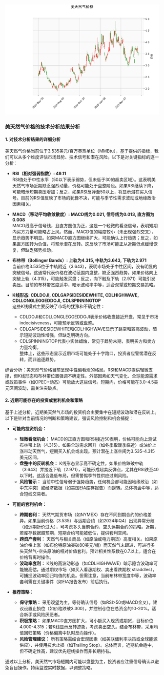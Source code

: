 ![图](CFD.png)

### 美天然气价格的技术分析结果分析

#### 1. 对技术分析结果的详细分析
美天然气价格当前位于3.535美元/百万英热单位（MMBtu），基于提供的指标，我们可以从多个维度评估市场趋势、技术信号和潜在风险。以下是对关键指标的逐一分析：

- **RSI（相对强弱指数）: 49.11**  
  RSI值处于中性水平（50以下表示弱势，但未低于30的超卖区域）。这表明美天然气市场近期缺乏强烈动量，价格可能处于盘整阶段。如果RSI继续下降，可能暗示短期卖压增加；反之，如果RSI反弹至50以上，将显示潜在买入信号。目前的RSI值反映了市场的犹豫不决，可能与季节性需求波动或地缘政治因素相关。

- **MACD（移动平均收敛散度）: MACD线为0.021, 信号线为0.013, 直方图为0.008**  
  MACD线高于信号线，且直方图值为正，这是一个轻微的看涨信号，表明短期内买方力量可能略占上风。然而，MACD值的幅度较小（未出现强烈交叉），显示趋势不明显。如果MACD直方图继续扩大，可能确认上行趋势；反之，如果直方图转为负值，将预示潜在反转。这反映了市场可能正从近期低点缓慢恢复，但缺乏强势推动。

- **布林带（Bollinger Bands）: 上轨为4.315, 中轨为3.643, 下轨为2.971**  
  当前价格3.535位于中轨附近（3.643），表明市场处于中性区间，没有明显的突破信号。这通常代表价格在波动范围内盘整，缺乏强烈趋势。如果价格向上突破上轨（4.315），可能触发买盘；反之，向下触及下轨（2.971）可能引发卖压。目前的布林带宽度适中，暗示波动率中等，适合观望或短期交易策略。

- **K线形态: CDLDOJI, CDLGAPSIDESIDEWHITE, CDLHIGHWAVE, CDLLONGLEGGEDDOJI, CDLSPINNINGTOP**  
  这些K线模式主要反映了市场的犹豫和不确定性：  
  - CDLDOJI和CDLLONGLEGGEDDOJI表示价格收盘接近开盘，常见于市场 indecisiveness，可能预示反转或盘整。  
  - CDLGAPSIDESIDEWHITE和CDLHIGHWAVE显示了跳空和较高波动，暗示短期波动性增强，但缺乏明确方向。  
  - CDLSPINNINGTOP代表小实体蜡烛，常见于趋势末期，表明买方和卖方力量均衡。  
  整体上，这些形态显示近期市场可能处于十字路口，投资者应警惕潜在反转，而非追逐趋势。

综合分析：美天然气价格目前呈现中性偏看涨的格局。RSI和MACD提供轻微支撑，但K线形态和布林带位置强调不确定性。外部因素如天气变化、全球能源需求或政策事件（如OPEC+动态）可能放大这些信号。短期内，价格可能在3.0-4.5美元区间波动，需关注突破点。

#### 2. 近期可能存在的投资或套利机会和策略
基于上述分析，近期美天然气市场的投资机会主要集中在短期波动和潜在反转上。以下是针对当前情况的判断和策略建议，强调风险控制和机会捕捉：

- **可能的投资机会：**  
  - **轻微看涨机会：** MACD的正直方图和RSI接近50表明，价格可能向上测试布林带上轨（4.315）。如果全球需求回升（如冬季取暖季临近）或油价上涨带动天然气，短期买入机会或出现。预计潜在上涨空间为3.535-4.315美元区间。  
  - **盘整中的反转机会：** K线形态显示高不确定性，如果价格跌破中轨（3.643）并接近下轨（2.971），可能形成超卖反弹点，尤其在RSI跌至40以下时。这适合逢低布局，但需警惕季节性供应过剩风险。  
  - **风险警示：** 当前中性信号弱于强势趋势，任何机会都可能因地缘政治（如中东冲突）或经济数据（如美国EIA库存报告）而逆转。总体机会中等，适合短线交易者。

- **可能的套利机会：**  
  - **跨期套利：** 天然气期货市场（如NYMEX）存在不同到期合约的价格差异。如果当前价格（3.535）与远期合约（如2024年Q4）出现异常分歧（如远期折价过大），可考虑多头当前合约、空头远期合约的策略。近期，若库存数据超预期，短期合约可能被低估，提供套利空间。  
  - **跨资产套利：** 天然气与相关商品（如原油或电力期货）高度相关。如果原油价格上涨（如布伦特原油突破80美元/桶）而天然气未跟进，可进行多头天然气-空头原油的相对价值套利。预计相关性系数在0.7以上，适合在价格背离时操作。  
  - **波动率套利：** K线的高波动形态（如CDLHIGHWAVE）暗示隐含波动率可能被高估。通过期权市场（如买入看涨期权、卖出看跌期权 straddles），可捕捉波动率回归均值的机会。但需注意，当前布林带宽度中等，波动率套利需在关键事件（如EIA报告发布）前后执行。

- **推荐策略：**  
  - **保守策略：** 采用观望为主，等待确认信号（如RSI>50或MACD金叉）。建议设置止损位（如价格跌破3.300），并控制仓位在总资金的10-20%。适合新手或风险厌恶者。  
  - **积极策略：** 如果MACD直方图扩大，可小额买入现货或期货，目标价位4.000-4.315；若K线显示反转迹象，考虑卖出空头。结合布林带，采用均值回归策略（价格偏离中轨时反向操作）。  
  - **风险管理建议：** 所有策略需结合宏观因素（如美联储利率决策或全球能源供应），并使用技术止损（如Trailing Stop）。总体而言，近期机会适中，但不确定性高，建议优先短线操作而非长期持有。

通过以上分析，美天然气市场短期内可能以盘整为主，投资者应注重信号确认以避免盲目操作。持续监控实时数据，以调整策略。